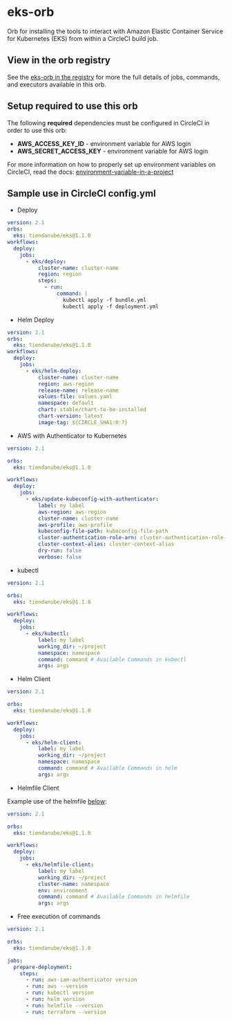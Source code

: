 # eks-orb
Orb for installing the tools to interact with Amazon Elastic Container Service for Kubernetes (EKS) from within a
CircleCI build job.

## View in the orb registry
See the [eks-orb in the registry](https://circleci.com/orbs/registry/orb/tiendanube/eks)
for more the full details of jobs, commands, and executors available in this
orb.

## Setup required to use this orb
The following **required** dependencies must be configured in CircleCI in order to use this orb:

* **AWS_ACCESS_KEY_ID** - environment variable for AWS login
* **AWS_SECRET_ACCESS_KEY** - environment variable for AWS login

For more information on how to properly set up environment variables on CircleCI, read the docs:
[environment-variable-in-a-project](https://circleci.com/docs/2.0/env-vars/#setting-an-environment-variable-in-a-project)

## Sample use in CircleCI config.yml

- Deploy

```yaml
version: 2.1
orbs:
  eks: tiendanube/eks@1.1.0
workflows:
  deploy:
    jobs:
      - eks/deploy:
          cluster-name: cluster-name
          region: region
          steps:
            - run:
                command: |
                  kubectl apply -f bundle.yml
                  kubectl apply -f deployment.yml
```

- Helm Deploy

```yaml
version: 2.1
orbs:
  eks: tiendanube/eks@1.1.0
workflows:
  deploy:
    jobs:
      - eks/helm-deploy:
          cluster-name: cluster-name
          region: aws-region
          release-name: release-name
          values-file: values.yaml
          namespace: default
          chart: stable/chart-to-be-installed
          chart-version: latest
          image-tag: ${CIRCLE_SHA1:0:7}
```

- AWS with Authenticator to Kubernetes

```yaml
version: 2.1

orbs:
  eks: tiendanube/eks@1.1.0

workflows:
  deploy:
    jobs:
      - eks/update-kubeconfig-with-authenticator:
          label: my label
          aws-region: aws-region
          cluster-name: cluster-name
          aws-profile: aws-profile
          kubeconfig-file-path: kubeconfig-file-path
          cluster-authentication-role-arn: cluster-authentication-role-arn
          cluster-context-alias: cluster-context-alias
          dry-run: false
          verbose: false
```

- kubectl

```yaml
version: 2.1

orbs:
  eks: tiendanube/eks@1.1.0

workflows:
  deploy:
    jobs:
      - eks/kubectl:
          label: my label
          working_dir: ~/project
          namespace: namespace
          command: command # Available Commands in kubectl
          args: args
```

- Helm Client

```yaml
version: 2.1

orbs:
  eks: tiendanube/eks@1.1.0

workflows:
  deploy:
    jobs:
      - eks/helm-client:
          label: my label
          working_dir: ~/project
          namespace: namespace
          command: command # Available Commands in helm
          args: args
```
- Helmfile Client

Example use of the helmfile [below](#helmfile):

```yaml
version: 2.1

orbs:
  eks: tiendanube/eks@1.1.0

workflows:
  deploy:
    jobs:
      - eks/helmfile-client:
          label: my label
          working_dir: ~/project
          cluster-name: namespace
          env: environment
          command: command # Available Commands in helmfile
          args: args
```
- Free execution of commands 

```yaml
version: 2.1

orbs:
  eks: tiendanube/eks@1.1.0

jobs:
  prepare-deployment:
    steps:
      - run: aws-iam-authenticator version
      - run: aws --version
      - run: kubectl version
      - run: helm version
      - run: helmfile --version
      - run: terraform --version
```